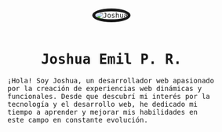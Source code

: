 


   <div class='body'>
        <div clas='container'>
            <img class='img' src='https://i.postimg.cc/tTfhp4Xy/hq4wnaacj8g41mjn3a5nsuzrdp0a.png' alt='Joshua'/>
            <div>
                <h1>Joshua Emil P. R.</h1>
                 <span>¡Hola! Soy Joshua, un desarrollador web apasionado por la creación de experiencias web dinámicas y funcionales. Desde que descubrí mi interés por la tecnología y el desarrollo web, he dedicado mi tiempo a aprender y mejorar mis habilidades en este campo en constante evolución.</span>
            </div>
        </div>
    </div>
    


<style>
    .body{
        margin:0;
        padding:0;
        font-family: monospace;
        box-sizing: border-box;
    }
    .body div{
        display:flex;
        justify-content: center;
        align-items: center;
        flex-flow: column;
        padding: 20px;
    }
    .img{
        max-height:300px;
        max-width:300px;
        border: solid 6px;
        border-radius:100%;
    }
</style>
